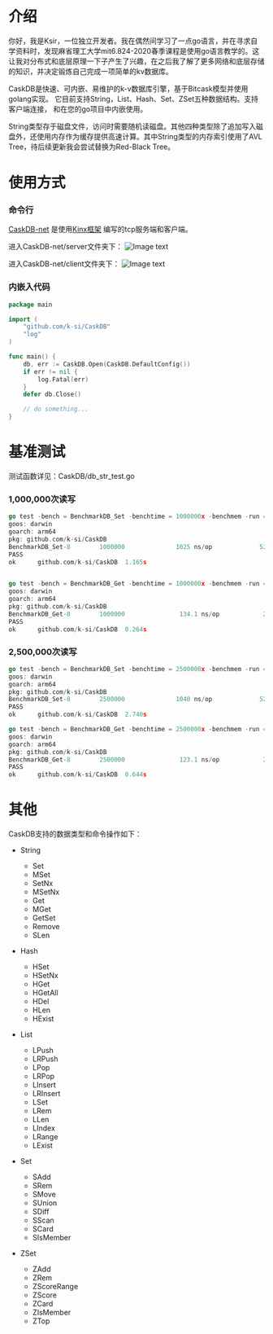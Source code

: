# 介绍

你好，我是Ksir，一位独立开发者。我在偶然间学习了一点go语言，并在寻求自学资料时，发现麻省理工大学mit6.824-2020春季课程是使用go语言教学的。这让我对分布式和底层原理一下子产生了兴趣，在之后我了解了更多网络和底层存储的知识，并决定锻炼自己完成一项简单的kv数据库。

CaskDB是快速、可内嵌、易维护的k-v数据库引擎，基于Bitcask模型并使用golang实现。 它目前支持String，List、Hash、Set、ZSet五种数据结构。支持客户端连接， 和在您的go项目中内嵌使用。

String类型存于磁盘文件，访问时需要随机读磁盘。其他四种类型除了追加写入磁盘外，还使用内存作为缓存提供高速计算。其中String类型的内存索引使用了AVL Tree，待后续更新我会尝试替换为Red-Black Tree。

# 使用方式

### 命令行

[CaskDB-net](https://github.com/k-si/CaskDB-net) 是使用[Kinx框架](https://github.com/k-si/Kinx) 编写的tcp服务端和客户端。

进入CaskDB-net/server文件夹下：
![Image text](https://ksir-oss.oss-cn-beijing.aliyuncs.com/github/caskdb/caskdb-server.png)

进入CaskDB-net/client文件夹下：
![Image text](https://ksir-oss.oss-cn-beijing.aliyuncs.com/github/caskdb/caskdb-client.png)

### 内嵌入代码

```go
package main

import (
	"github.com/k-si/CaskDB"
	"log"
)

func main() {
	db, err := CaskDB.Open(CaskDB.DefaultConfig())
	if err != nil {
		log.Fatal(err)
	}
	defer db.Close()

	// do something...
}
```

# 基准测试

测试函数详见：CaskDB/db_str_test.go

### 1,000,000次读写

```go
go test -bench = BenchmarkDB_Set -benchtime = 1000000x -benchmem -run = none
goos: darwin
goarch: arm64
pkg: github.com/k-si/CaskDB
BenchmarkDB_Set-8        1000000              1025 ns/op             520 B/op         10 allocs/op
PASS
ok      github.com/k-si/CaskDB  1.165s


go test -bench = BenchmarkDB_Get -benchtime = 1000000x -benchmem -run = none
goos: darwin
goarch: arm64
pkg: github.com/k-si/CaskDB
BenchmarkDB_Get-8        1000000               134.1 ns/op            24 B/op          1 allocs/op
PASS
ok      github.com/k-si/CaskDB  0.264s
```

### 2,500,000次读写

```go
go test -bench = BenchmarkDB_Set -benchtime = 2500000x -benchmem -run = none
goos: darwin
goarch: arm64
pkg: github.com/k-si/CaskDB
BenchmarkDB_Set-8        2500000              1040 ns/op             520 B/op         10 allocs/op
PASS
ok      github.com/k-si/CaskDB  2.740s

go test -bench = BenchmarkDB_Get -benchtime = 2500000x -benchmem -run = none
goos: darwin
goarch: arm64
pkg: github.com/k-si/CaskDB
BenchmarkDB_Get-8        2500000               123.1 ns/op            24 B/op          1 allocs/op
PASS
ok      github.com/k-si/CaskDB  0.644s
```

# 其他

CaskDB支持的数据类型和命令操作如下：

- String
    - Set
    - MSet
    - SetNx
    - MSetNx
    - Get
    - MGet
    - GetSet
    - Remove
    - SLen

- Hash
    - HSet
    - HSetNx
    - HGet
    - HGetAll
    - HDel
    - HLen
    - HExist

- List
    - LPush
    - LRPush
    - LPop
    - LRPop
    - LInsert
    - LRInsert
    - LSet
    - LRem
    - LLen
    - LIndex
    - LRange
    - LExist

- Set
    - SAdd
    - SRem
    - SMove
    - SUnion
    - SDiff
    - SScan
    - SCard
    - SIsMember

- ZSet
    - ZAdd
    - ZRem
    - ZScoreRange
    - ZScore
    - ZCard
    - ZIsMember
    - ZTop
